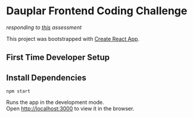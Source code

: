 # Dauplar Frontend Coding Challenge

_responding to [this](https://github.com/Daupler/coding-challenge) assessment_


This project was bootstrapped with [Create React App](https://github.com/facebook/create-react-app).

## First Time Developer Setup

## Install Dependencies 


`npm start`

Runs the app in the development mode.\
Open [http://localhost:3000](http://localhost:3000) to view it in the browser.